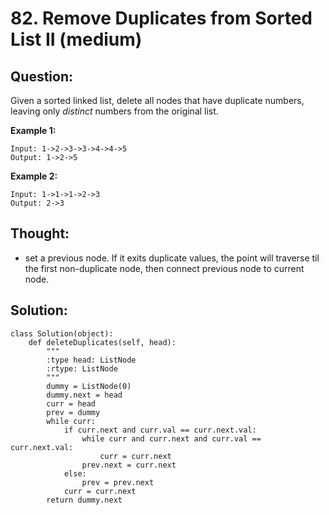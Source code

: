 # 82. Remove Duplicates from Sorted List II \(medium\)

## Question:

Given a sorted linked list, delete all nodes that have duplicate numbers, leaving only _distinct_ numbers from the original list.

**Example 1:**

```text
Input: 1->2->3->3->4->4->5
Output: 1->2->5
```

**Example 2:**

```text
Input: 1->1->1->2->3
Output: 2->3
```

## Thought:

* set a previous node. If it exits duplicate values, the point will traverse til the first non-duplicate node, then connect previous node to current node.

## Solution:

```text
class Solution(object):
    def deleteDuplicates(self, head):
        """
        :type head: ListNode
        :rtype: ListNode
        """
        dummy = ListNode(0)
        dummy.next = head
        curr = head
        prev = dummy
        while curr:
            if curr.next and curr.val == curr.next.val:
                while curr and curr.next and curr.val == curr.next.val:
                    curr = curr.next
                prev.next = curr.next
            else:
                prev = prev.next
            curr = curr.next
        return dummy.next
        
```

